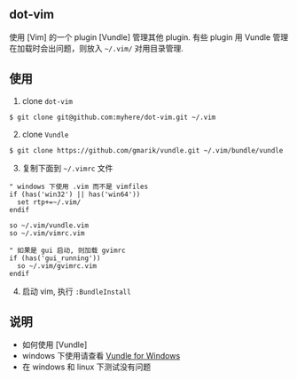 ## dot-vim

使用 [Vim] 的一个 plugin [Vundle] 管理其他 plugin. 有些 plugin 用 Vundle
管理在加载时会出问题，则放入 `~/.vim/` 对用目录管理.


## 使用
1. clone `dot-vim`
```bash
$ git clone git@github.com:myhere/dot-vim.git ~/.vim
```

2. clone `Vundle`
```shell
$ git clone https://github.com/gmarik/vundle.git ~/.vim/bundle/vundle
```

3. 复制下面到 `~/.vimrc` 文件

```vim
" windows 下使用 .vim 而不是 vimfiles
if (has('win32') || has('win64'))
  set rtp+=~/.vim/
endif

so ~/.vim/vundle.vim
so ~/.vim/vimrc.vim

" 如果是 gui 启动, 则加载 gvimrc
if (has('gui_running'))
  so ~/.vim/gvimrc.vim
endif
```

4. 启动 vim, 执行 `:BundleInstall`


## 说明
* 如何使用 [Vundle]
* windows 下使用请查看 [Vundle for Windows](https://github.com/gmarik/vundle/wiki/Vundle-for-Windows)
* 在 windows 和 linux 下测试没有问题

